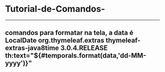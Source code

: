# Tutorial-de-Comandos-

------------------------------------------------------------------------------------------------
comandos para formatar na tela, a data é LocalDate
<dependency>
    <groupId>org.thymeleaf.extras</groupId>
    <artifactId>thymeleaf-extras-java8time</artifactId>
    <version>3.0.4.RELEASE</version>
</dependency>
th:text="${#temporals.format(data,'dd-MM-yyyy')}"
------------------------------------------------------------------------------------------------
